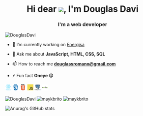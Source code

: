 <h1 align="center">Hi dear <img src="https://raw.githubusercontent.com/kaueMarques/kaueMarques/master/hi.gif" width="30px">, I'm Douglas Davi</h1>
<h3 align="center">I'm a web developer</h3>
<p align="left"> <img src="https://komarev.com/ghpvc/?username=DouglasDavi" alt="DouglasDavi" /> </p>

- 🔭 I’m currently working on [Energisa](https://www.energisa.com.br/)

<!-- - 👨‍💻 All of my projects are available at [mayk.brito.net.br](https://mayk.brito.net.br)

- ▶️ I regulary post videos on [youtube.com/maykbrito](https://youtube.com/maykbrito)
-->
- 💬 Ask me about **JavaScript, HTML, CSS, SQL**

- 📫 How to reach me **douglassromano@gmail.com**

- ⚡ Fun fact **Oneye 😜**

<p align="left">
<img src="https://raw.githubusercontent.com/devicons/devicon/master/icons/react/react-original-wordmark.svg" alt="react" width="20" height="20"/>
<img src="https://raw.githubusercontent.com/devicons/devicon/master/icons/css3/css3-plain-wordmark.svg" alt="css3"  width="20" height="20"/>
<img src="https://raw.githubusercontent.com/devicons/devicon/master/icons/html5/html5-original-wordmark.svg" alt="html5"  width="20" height="20"/>
<img src="https://raw.githubusercontent.com/devicons/devicon/master/icons/javascript/javascript-original.svg" alt="javascript" width="20" height="20"/>
<img src="https://raw.githubusercontent.com/devicons/devicon/master/icons/postgresql/postgresql-original-wordmark.svg" alt="postgresql" width="20" height="20"/>
<img src="https://raw.githubusercontent.com/devicons/devicon/master/icons/nodejs/nodejs-original-wordmark.svg" alt="nodejs" width="20" height="20"/></p><p align="center">

</p>

<p align="center">

<a href="https://www.linkedin.com/in/douglas-davi-32473494/" target="blank"><img align="center" src="https://cdn.jsdelivr.net/npm/simple-icons@3.0.1/icons/linkedin.svg" alt="DouglasDavi" height="20" width="20" /></a>
<a href="https://www.facebook.com/douglas.davi.58173" target="blank"><img align="center" src="https://cdn.jsdelivr.net/npm/simple-icons@3.0.1/icons/facebook.svg" alt="maykbrito" height="20" width="20" /></a>
<a href="https://www.instagram.com/douglassromano/" target="blank"><img align="center" src="https://cdn.jsdelivr.net/npm/simple-icons@3.0.1/icons/instagram.svg" alt="maykbrito" height="20" width="20" /></a>
</p>


<!--
**DouglasDavi/DouglasDavi** is a ✨ _special_ ✨ repository because its `README.md` (this file) appears on your GitHub profile.

Here are some ideas to get you started:

- 🔭 I’m currently working on ...
- 🌱 I’m currently learning ...
- 👯 I’m looking to collaborate on ...
- 🤔 I’m looking for help with ...
- 💬 Ask me about ...
- 📫 How to reach me: ...
- 😄 Pronouns: ...
- ⚡ Fun fact: ...
-->
![Anurag's GitHub stats](https://github-readme-stats.vercel.app/api?username=DouglasDavi)

